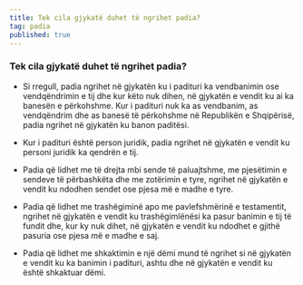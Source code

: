 ```yaml
---
title: Tek cila gjykatë duhet të ngrihet padia?
tag: padia
published: true
---
```


### Tek cila gjykatë duhet të ngrihet padia?

* Si rregull, padia ngrihet në gjykatën ku i padituri ka vendbanimin ose vendqëndrimin e tij dhe kur këto nuk dihen, në gjykatën e vendit ku ai ka banesën e përkohshme. Kur i padituri nuk ka as vendbanim, as vendqëndrim dhe as banesë të përkohshme në Republikën e Shqipërisë, padia ngrihet në gjykatën ku banon paditësi.

* Kur i padituri është person juridik, padia ngrihet në gjykatën e vendit ku personi juridik ka qendrën e tij.

* Padia që lidhet me të drejta mbi sende të paluajtshme, me pjesëtimin e sendeve të përbashkëta dhe me zotërimin e tyre, ngrihet në gjykatën e vendit ku ndodhen sendet ose pjesa më e madhe e tyre.

* Padia që lidhet me trashëgiminë apo me pavlefshmërinë e testamentit, ngrihet në gjykatën e vendit ku trashëgimlënësi ka pasur banimin e tij të fundit dhe, kur ky nuk dihet, në gjykatën e vendit ku ndodhet e gjithë pasuria ose pjesa më e madhe e saj.

* Padia që lidhet me shkaktimin e një dëmi mund të ngrihet si në gjykatën e vendit ku ka banimin i padituri, ashtu dhe në gjykatën e vendit ku është shkaktuar dëmi.
